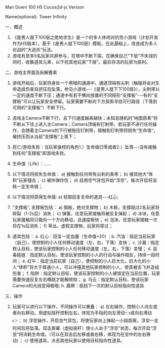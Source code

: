 Man Down 100 H5 Cocos2d-js Version

Name(optional): Tower Infinity

一、概述
1. 《是男人就下100层之绝地求生》是一个的多人休闲对抗性小游戏（计划开发作为H5版本），基于《是男人就下100层》模板，在此基础上，改良成为多人对战的“大逃杀”玩法。
2. 游戏有至多5名玩家共屏参与，在塔中不断下探，在确保自己“下层”不失误的同时，收集道具元素，以干扰其他玩家“下层”。最后存活的玩家为胜利。

二、游戏主界面及拆解要素
1. 游戏开始后，玩家将身处一个黑暗的通道中，通道顶端有尖刺（触碰将会对生命造成伤害且挤压后坠落，参见小游戏---《是男人就下下100层》），尖刺带以一定的速度不断下压；通道中有若干横向放置的不同矩形“支撑板”---有的“支撑板”可以让玩家安全停留。玩家需要不断向下方探索寻找可行路径（下落到可用的“支撑板”）不断下行。
2. 游戏主Camera不断下行，且下行速度越来越快；未知且随机的“地图原素“将不断从下往上进入主Camera；Camera顶端有钉刺带，若玩家不进行任何操作，会随着主Camera的下行被拖往钉刺带，接触到钉刺带将损失“生命值“，被挤压而从当前“支撑板“上落下；
2. 死亡/游戏失败：当玩家操控的角色1.）生命值归零或者2.）坠落---没有接触到任何“支撑板”即游戏失败。
3. 生命值（Life）：......
 
4. 以下情况将损失生命值：
a)	接触到任何带有尖刺的条带；
b)	被其他大“体积”玩家撞击；
c)	被炸弹炸伤；
d)	启用空气背包开始“浮空“，每次开启将消耗一定生命值；

5. 以下情况将获得生命值:
a)	拾取回复生命的道具---红心;

6. “支撑板”, 支撑板包括：
a)	钢板，绝对支撑物；
b)	木板，支撑超过2名玩家将碎裂（1-2s后）消失；
c)	弹簧，任意玩家接触将被反复弹起；
d)	冰块，任意玩家接触将只能向一个方向移动，且速度极快；
e)	泡沫，任意玩家接触一次将在1s后消失；
f)	草丛，虚假支撑物，玩家将穿过；
7. 道具包括：
a.	红心：回复一定血量（生命值+20）;
b.	汽油：指定当前玩家（自己），使控制的小人任何移动速度（左，右，下落）变快；
c.	沙漏：指定默认目标，使该玩家控制的小人任何移动速度（左，右，下落）变慢；
d.	巫毒娃娃：指定默认目标，使该玩家控制的小人的行动与操作相反，持续一段时间；
e.	红牛：指定当前玩家（自己），使控制的小人巨大化，巨大化的小人“体积”将大于普通小人，可以冲撞其他玩家控制的小人，使其被击飞并造成伤害；
f.	陷阱：指定默认目标，使该玩家控制的小人被锁定在当前位置，玩家需要快速反复左右横跳才能解除陷；
g.	乌云：指定默认目标，使该玩家Camera的光线变得极暗;
h.	盾牌：抵挡下一次的默认目标指向性道具

三、操作
1. 玩家可以进行以下操作，不同操作可以重叠：
a)	左右操作，控制小人向左或者向右移动。用虚拟摇杆控制左右，体现为手指的向左滑动👈或向右滑动👉；
b)	浮空操作，开启空气背包，将使玩家向上弹起一小段距离，浮空一定时间后将坠落。双击屏幕（虚拟摇杆）使小人处于“浮空”状态，每次开启“浮空“将消耗生命值。（可以在双击后左移或者右移，体现为在空中的左右移动）；
c)  使用道具，点击其他玩家以使用目标指向性道具。
